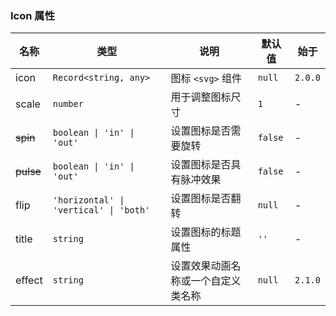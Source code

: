 ### Icon 属性

| 名称      | 类型                                   | 说明                               | 默认值  | 始于    |
| --------- | -------------------------------------- | ---------------------------------- | ------- | ------- |
| icon      | `Record<string, any>`                  | 图标 `<svg>` 组件                  | `null`  | `2.0.0` |
| scale     | `number`                               | 用于调整图标尺寸                   | `1`     | -       |
| ~~spin~~  | `boolean \| 'in' \| 'out'`             | 设置图标是否需要旋转               | `false` | -       |
| ~~pulse~~ | `boolean \| 'in' \| 'out'`             | 设置图标是否具有脉冲效果           | `false` | -       |
| flip      | `'horizontal' \| 'vertical' \| 'both'` | 设置图标是否翻转                   | `null`  | -       |
| title     | `string`                               | 设置图标的标题属性                 | `''`    | -       |
| effect    | `string`                               | 设置效果动画名称或一个自定义类名称 | `null`  | `2.1.0` |
